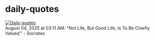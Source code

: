 # daily-quotes
[![Daily quotes](https://github.com/ceepu8/daily-quotes/actions/workflows/daily-quote.yml/badge.svg)](https://github.com/ceepu8/daily-quotes/actions/workflows/daily-quote.yml)<br/>
August 04, 2025 at 03:11 AM: "Not Life, But Good Life, Is To Be Chiefly Valued." - Socrates
